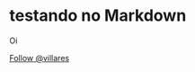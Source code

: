 # testando no Markdown

Oi

<script src="//cdnjs.cloudflare.com/ajax/libs/p5.js/0.5.8/p5.js"></script>
<script src="sketch.js"></script>

<a href="https://twitter.com/villares?ref_src=twsrc%5Etfw" class="twitter-follow-button" data-show-count="false">Follow @villares</a><script async src="https://platform.twitter.com/widgets.js" charset="utf-8"></script>
